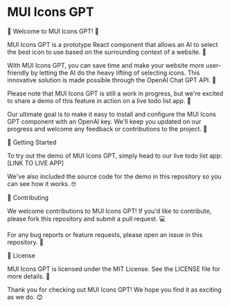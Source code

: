 # MUI Icons GPT

👋 Welcome to MUI Icons GPT! 🎉

MUI Icons GPT is a prototype React component that allows an AI to select the best icon to use based on the surrounding context of a website. 🤖

With MUI Icons GPT, you can save time and make your website more user-friendly by letting the AI do the heavy lifting of selecting icons. This innovative solution is made possible through the OpenAI Chat GPT API. 🌟

Please note that MUI Icons GPT is still a work in progress, but we're excited to share a demo of this feature in action on a live todo list app. 🔨

Our ultimate goal is to make it easy to install and configure the MUI Icons GPT component with an OpenAI key. We'll keep you updated on our progress and welcome any feedback or contributions to the project. 💬

🚀 Getting Started

To try out the demo of MUI Icons GPT, simply head to our live todo list app: [LINK TO LIVE APP]

We've also included the source code for the demo in this repository so you can see how it works. 🤓

🤝 Contributing

We welcome contributions to MUI Icons GPT! If you'd like to contribute, please fork this repository and submit a pull request. 💻

For any bug reports or feature requests, please open an issue in this repository. 🐛

📝 License

MUI Icons GPT is licensed under the MIT License. See the LICENSE file for more details. 📜

Thank you for checking out MUI Icons GPT! We hope you find it as exciting as we do. 😊

